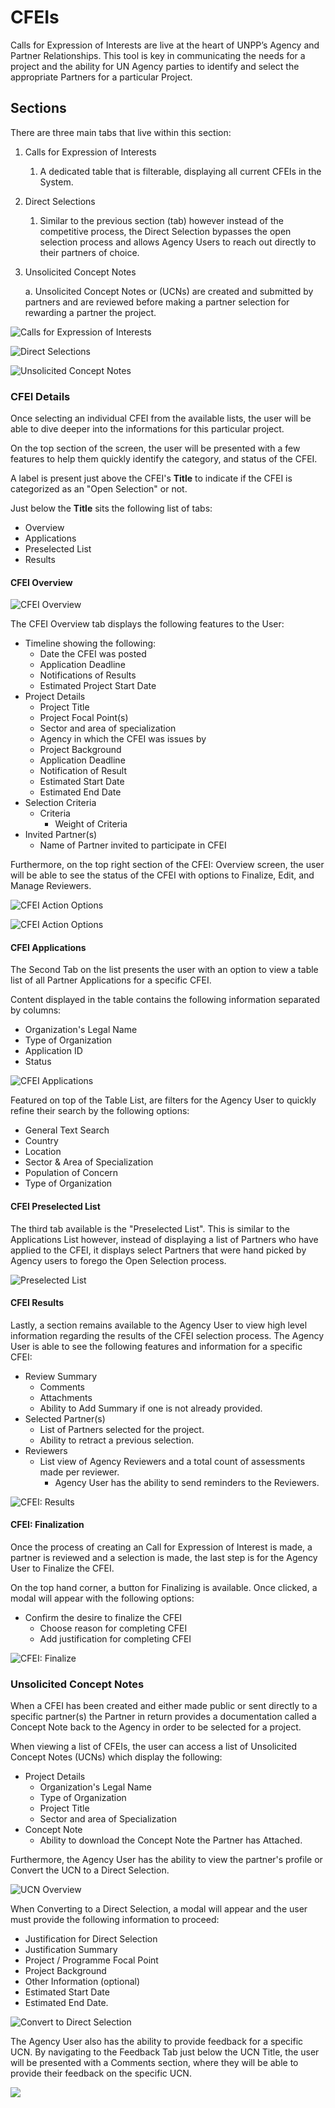 # CFEIs

Calls for Expression of Interests are live at the heart of UNPP’s Agency and Partner Relationships. This tool is key in communicating the needs for a project and the ability for UN Agency parties to identify and select the appropriate Partners for a particular Project.

## Sections

There are three main tabs that live within this section:

1. Calls for Expression of Interests
   1. A dedicated table that is filterable, displaying all current CFEIs in the System.
2. Direct Selections
   1. Similar to the previous section \(tab\) however instead of the competitive process, the Direct Selection bypasses the open selection process and allows Agency Users to reach out directly to their partners of choice.
3. Unsolicited Concept Notes

   a.     Unsolicited Concept Notes or \(UCNs\) are created and submitted by partners and are reviewed before making a partner selection for rewarding a partner the project.

![Calls for Expression of Interests](../.gitbook/assets/image%20%285%29.png)

![Direct Selections](../.gitbook/assets/image%20%286%29.png)

![Unsolicited Concept Notes](../.gitbook/assets/image%20%283%29.png)

### CFEI Details

Once selecting an individual CFEI from the available lists, the user will be able to dive deeper into the informations for this particular project.

On the top section of the screen, the user will be presented with a few features to help them quickly identify the category, and status of the CFEI.

A label is present just above the CFEI's **Title** to indicate if the CFEI is categorized as an "Open Selection" or not. 

Just below the **Title** sits the following list of tabs:

* Overview
* Applications
* Preselected List
* Results

#### CFEI Overview

![CFEI Overview](../.gitbook/assets/cfei-overview.png)

The CFEI Overview tab displays the following features to the User:

* Timeline showing the following:
  *  Date the CFEI was posted
  * Application Deadline
  * Notifications of Results
  * Estimated Project Start Date
* Project Details
  * Project Title
  * Project Focal Point\(s\)
  * Sector and area of specialization
  * Agency in which the CFEI was issues by
  * Project Background
  * Application Deadline
  * Notification of Result
  * Estimated Start Date
  * Estimated End Date
* Selection Criteria
  * Criteria
    * Weight of Criteria
* Invited Partner\(s\)
  * Name of Partner invited to participate in CFEI

Furthermore, on the top right section of the CFEI: Overview screen, the user will be able to see the status of the CFEI with options to Finalize, Edit, and Manage Reviewers. 

![CFEI Action Options](../.gitbook/assets/status-finalize-+-more.png)

![CFEI Action Options](../.gitbook/assets/status-finalize-+-more-2.png)

#### CFEI Applications

The Second Tab on the list presents the user with an option to view a table list of  all Partner Applications for a specific CFEI.

Content displayed in the table contains the following information separated by columns:

* Organization's Legal Name
* Type of Organization
* Application ID
* Status

![CFEI Applications](../.gitbook/assets/cfei-applications.png)

Featured on top of the Table List, are filters for the Agency User to quickly refine their search by the following options:

* General Text Search
* Country
* Location
* Sector & Area of Specialization
* Population of Concern
* Type of Organization

#### CFEI Preselected List

The third tab available is the "Preselected List". This is similar to the Applications List however, instead of displaying a list of Partners who have applied to the CFEI, it displays select Partners that were hand picked by Agency users to forego the Open Selection process. 

![Preselected List](../.gitbook/assets/cfei-preselected-list.png)

#### CFEI Results

Lastly, a section remains available to the Agency User to view high level information regarding the results of the CFEI selection process. The Agency User is able to see the following features and information for a specific CFEI:

* Review Summary
  * Comments
  * Attachments
  * Ability to Add Summary if one is not already provided.
* Selected Partner\(s\)
  * List of Partners selected for the project.
  * Ability to retract a previous selection.
* Reviewers
  * List view of Agency Reviewers and a total count of assessments made per reviewer. 
    * Agency User has the ability to send reminders to the Reviewers.

![CFEI: Results](../.gitbook/assets/cfei-results.png)

#### CFEI: Finalization

Once the process of creating an Call for Expression of Interest is made, a partner is reviewed and a selection is made, the last step is for the Agency User to Finalize the CFEI.

On the top hand corner, a button for Finalizing is available. Once clicked, a modal will appear with the following options:

* Confirm the desire to finalize the CFEI
  * Choose reason for completing CFEI
  * Add justification for completing CFEI

![CFEI: Finalize](../.gitbook/assets/cfei-finalizing%20%281%29.png)

### Unsolicited Concept Notes

When a CFEI has been created and either made public or sent directly to a specific partner\(s\) the Partner in return provides a documentation called a Concept Note back to the Agency in order to be selected for a project. 

When viewing a list of CFEIs, the user can access a list of Unsolicited Concept Notes \(UCNs\) which display the following:

* Project Details
  * Organization's Legal Name
  * Type of Organization
  * Project Title
  * Sector and area of Specialization
* Concept Note
  * Ability to download the Concept Note the Partner has Attached.

Furthermore, the Agency User has the ability to view the partner's profile or Convert the UCN to a Direct Selection.

![UCN Overview](../.gitbook/assets/ucn.png)

When Converting to a Direct Selection, a modal will appear and the user must provide the following information to proceed:

* Justification for Direct Selection
* Justification Summary
* Project / Programme Focal Point
* Project Background
* Other Information \(optional\)
* Estimated Start Date
* Estimated End Date.

![Convert to Direct Selection](../.gitbook/assets/convert-to-direct-selection.png)

The Agency User also has the ability to provide feedback for a specific UCN. By navigating to the Feedback Tab just below the UCN Title, the user will be presented with a Comments section, where they will be able to provide their feedback on the specific UCN.

![](../.gitbook/assets/feedback.png)

